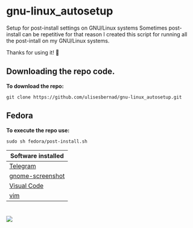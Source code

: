 # gnu-linux_autosetup
Setup for post-install settings on GNU/Linux systems
Sometimes post-install can be repetitive for that reason I created this script for running all the post-intall on my GNU/Linux systems.

Thanks for using it! :smiling_face_with_three_hearts:

## Downloading the repo code.

**To download the repo:**
```
git clone https://github.com/ulisesbernad/gnu-linux_autosetup.git 
```
## Fedora

**To execute the repo use:**
```
sudo sh fedora/post-install.sh
```
| **Software installed** | 
| ----------------------- |
| [Telegram](https://telegram.org/) |
| [gnome-screenshot](https://help.gnome.org/users/gnome-help/stable/screen-shot-record.html.en) |
| [Visual Code](https://code.visualstudio.com/) |
| [vim](https://www.vim.org/) |

#
![](https://upload.wikimedia.org/wikipedia/commons/c/c9/Gnulinux.svg)

